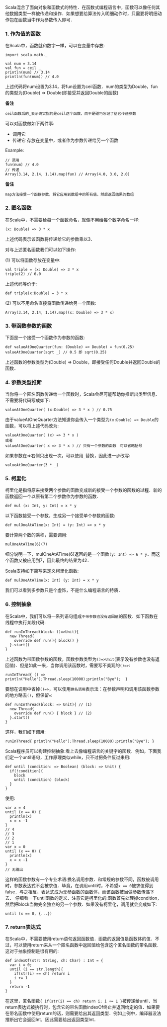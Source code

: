 
Scala混合了面向对象和函数式的特性．在函数式编程语言中，函数可以像任何其他数据类型一样被传递和操作．如果想要给算法传入明细动作时，只需要将明细动作包在函数当中作为参数传入即可．

### 1. 作为值的函数
在Scala中，函数就和数字一样，可以在变量中存放:
```
import scala.math._

val num = 3.14
val fun = ceil _
println(num) // 3.14
println(fun(num)) // 4.0
```
上述代码将num设置为3.14，将fun设置为ceil函数．num的类型为Double，fun的类型为(Double) => Double(即接受并返回Double的函数)

**备注**

```
ceil函数后的_表示确实指的是ceil这个函数，而不是碰巧忘记了给它传递参数
```

可以对函数做如下两件事:
- 调用它
- 传递它 存放在变量中，或者作为参数传递给另一个函数

Example:
```
// 调用
fun(num) // 4.0
// 传递
Array(3.14, 2.14, 1.14).map(fun) // Array(4.0, 3.0, 2.0)
```
**备注**
```
map方法接受一个函数参数，将它应用到数组中的所有值，然后返回结果的数组
```
### 2. 匿名函数

在Scala中，不需要给每一个函数命名，就像不用给每个数字命名一样:
```
(x: Double) => 3 * x
```
上述代码表示该函数将传递给它的参数乘以3．

对与上述匿名函数我们可以如下操作:

(1) 可以将函数存放在变量中:
```
val triple = (x: Double) => 3 * x
triple(2) // 6.0
```
上述代码等价于:
```
def triple(x:Double) = 3 * x
```
(2) 可以不用命名直接将函数传递给另一个函数:
```
Array(3.14, 2.14, 1.14).map((x: Double) => 3 * x)
```
### 3. 带函数参数的函数

下面是一个接受一个函数作为参数的函数:
```
def valueAtOneQuarter(fun: (Double) => Double) = fun(0.25)
valueAtOneQuarter(sqrt _) // 0.5 即 sqrt(0.25)
```
上述函数的参数类型为(Double) => Double，即接受任何Double并返回Double的函数．

### 4. 参数类型推断

当你将一个匿名函数传递给一个函数时，Scala会尽可能帮助你推断出类型信息．不需要将代码写成如下:
```
valueAtOneQuarter( (x:Double) => 3 * x ) // 0.75
```
由于valueAtOneQuarter方法知道你会传入一个类型为`(x:Double) => Double`的函数，可以将上述代码改为:
```
valueAtOneQuarter( (x) => 3 * x )
或者
valueAtOneQuarter( x => 3 * x ) // 只有一个参数的函数　可以省略括号
```
如果参数在=>右侧只出现一次，可以使用`_`替换，因此进一步改写:
```
valueAtOneQuarter(3 * _)
```
### 5. 柯里化

柯里化是指将原来接受两个参数的函数变成新的接受一个参数的函数的过程．新的函数返回一个以原有第二个参数作为参数的函数．
```
def mul (x: Int, y: Int) = x * y
```
以下函数接受一个参数，生成另一个接受单个参数的函数:
```
def mulOneAtATime(x: Int) = (y: Int) => x * y
```
要计算两个数的乘积，需要调用:
```
mulOneAtATime(6)(7)
```
细分说明一下，mulOneAtATime(6)返回的是一个函数`(y: Int) => 6 * y`．而这个函数又被应用到7，因此最终的结果为42．

Scala支持如下简写来定义柯里化函数:
```
def mulOneAtATime(x: Int) (y: Int) = x * y
```
我们可以看到多参数只是个虚饰，不是什么编程语言的特质．


### 6. 控制抽象

在Scala中，我们可以将一系列语句组成`不带参数也没有返回值`的函数．如下函数在线程中执行某段代码:
```
def runInThread(block: ()=>Unit){
  new Thread{
    override def run(){ block() }
  }.start()
}
```
上述函数为带函数参数的函数，函数参数类型为`()=>Unit`(表示没有参数也没有返回值)．但是如此一来，当你调用该函数时，需要写不美观的`()=>`:
```
runInThread{ () => println("Hello");Thread.sleep(10000);println("Bye");  }
```
要想在调用中省掉`()=>`，可以使用`换名调用`表示法：在参数声明和调用该函数参数的地方略去`()`，但保留`=`:
```
def runInThread(block: => Unit){ // (1)
  new Thread{
    override def run() { block } // (2)
  }.start()
}
```
这样，我们如下调用:
```
runInThread{ println("Hello");Thread.sleep(10000);println("Bye"); }
```
Scala程序员可以构建控制抽象:看上去像编程语言的关键字的函数．例如，下面我们定一个until语句，工作原理类似while，只不过把条件反过来用:
```
def until (condition: => Boolean) (block: => Unit) {
  if(!condition){
    block
    until (condition) (block)
  }
}
```
使用:
```
var x = 4
until (x == 0) {
  println(x)
  x = x -1
}
// 4
// 3
// 2
// 1
var x = 0
until (x == 0) {
  println(x)
  x = x -1
}
// 无输出
```
这样的函数参数有一个专业术语:换名调用参数．和常规的参数不同，函数被调用时，参数表达式不会被求值．毕竟，在调用until时，不希望`x == 0`被求值得到false．与之相反，表达式成为无参函数的函数体，而该函数被当做参数传递下去．
仔细看一下until函数的定义．注意它是柯里化的:函数首先处理掉condition，然后把block当做完全独立的另一个参数．如果没有柯里化，调用就会变成如下:
```
until (x == 0, {...})
```

### 7. return表达式

在Scala中，不需要使用return语句返回函数值．函数的返回值是函数体的值．不过，可以使用return来从一个匿名函数中返回值给包含这个匿名函数的带名函数．这对于抽象控制是很有用的:
```
def indexOf(str: String, ch: Char) : Int = {
  var i = 0;
  until (i == str.length){
    if(str(i) == ch) return i
    i += 1
  }
  return -1
}
```
在这里，匿名函数`{ if(str(i) == ch) return i; i += 1 }`被传递给until．当return表达式被执行时，包含它的带名函数indexOf终止并返回给定的值．如果要在带名函数中使用return的话，则需要给出其返回类型．例如上例中，编译器没法推断出它会返回Int，因此需要给出返回类型Int．
